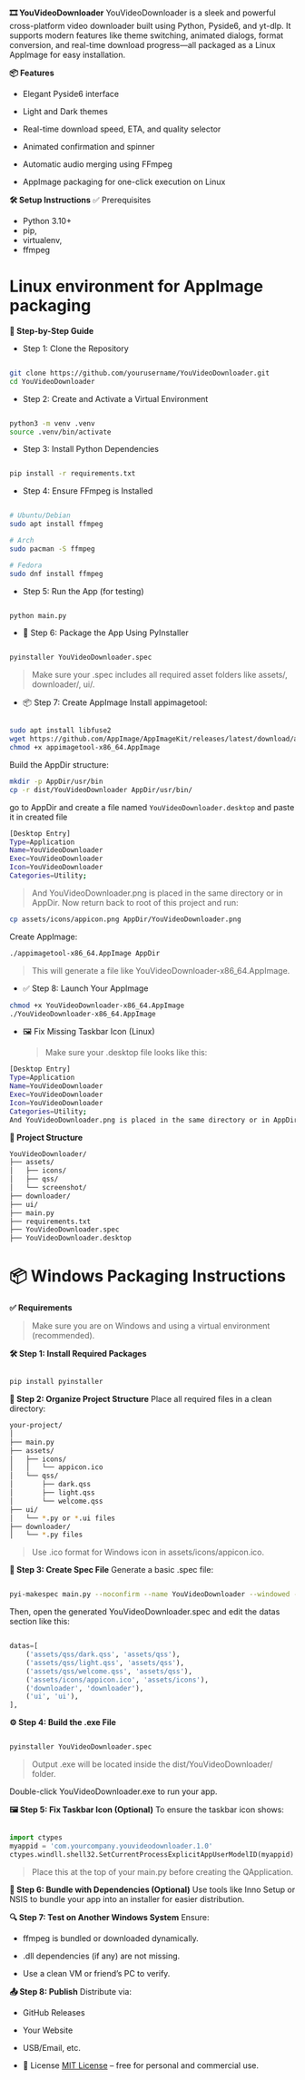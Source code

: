 **🎞️ YouVideoDownloader**
YouVideoDownloader is a sleek and powerful cross-platform video downloader built using Python, Pyside6, and yt-dlp. It supports modern features like theme switching, animated dialogs, format conversion, and real-time download progress—all packaged as a Linux AppImage for easy installation.

**📦 Features**

- Elegant Pyside6 interface

- Light and Dark themes

- Real-time download speed, ETA, and quality selector

- Animated confirmation and spinner

- Automatic audio merging using FFmpeg

- AppImage packaging for one-click execution on Linux

**🛠️ Setup Instructions**
✅ Prerequisites

- Python 3.10+
- pip,
- virtualenv,
- ffmpeg

# Linux environment for AppImage packaging

**🔢 Step-by-Step Guide**

- Step 1: Clone the Repository

```bash

git clone https://github.com/yourusername/YouVideoDownloader.git
cd YouVideoDownloader
```

- Step 2: Create and Activate a Virtual Environment

```bash

python3 -m venv .venv
source .venv/bin/activate
```

- Step 3: Install Python Dependencies

```bash

pip install -r requirements.txt
```

- Step 4: Ensure FFmpeg is Installed

```bash

# Ubuntu/Debian
sudo apt install ffmpeg

# Arch
sudo pacman -S ffmpeg

# Fedora
sudo dnf install ffmpeg
```

- Step 5: Run the App (for testing)

```bash

python main.py
```

- 🧩 Step 6: Package the App Using PyInstaller

```bash

pyinstaller YouVideoDownloader.spec
```

> Make sure your .spec includes all required asset folders like assets/, downloader/, ui/.

- 📦 Step 7: Create AppImage
  Install appimagetool:

```bash

sudo apt install libfuse2
wget https://github.com/AppImage/AppImageKit/releases/latest/download/appimagetool-x86_64.AppImage
chmod +x appimagetool-x86_64.AppImage
```

Build the AppDir structure:

```bash
mkdir -p AppDir/usr/bin
cp -r dist/YouVideoDownloader AppDir/usr/bin/
```
go to AppDir and create a file named `YouVideoDownloader.desktop` and paste it in created file

```bash
[Desktop Entry]
Type=Application
Name=YouVideoDownloader
Exec=YouVideoDownloader
Icon=YouVideoDownloader
Categories=Utility;
```
> And YouVideoDownloader.png is placed in the same directory or in AppDir.
Now return back to root of this project and run:

```bash
cp assets/icons/appicon.png AppDir/YouVideoDownloader.png
```

Create AppImage:

```bash
./appimagetool-x86_64.AppImage AppDir
```

> This will generate a file like YouVideoDownloader-x86_64.AppImage.

- ✅ Step 8: Launch Your AppImage

```bash
chmod +x YouVideoDownloader-x86_64.AppImage
./YouVideoDownloader-x86_64.AppImage
```

- 🖼️ Fix Missing Taskbar Icon (Linux)
  > Make sure your .desktop file looks like this:

```bash
[Desktop Entry]
Type=Application
Name=YouVideoDownloader
Exec=YouVideoDownloader
Icon=YouVideoDownloader
Categories=Utility;
And YouVideoDownloader.png is placed in the same directory or in AppDir.
```

**📁 Project Structure**

```bash
YouVideoDownloader/
├── assets/
│   ├── icons/
│   ├── qss/
│   └── screenshot/
├── downloader/
├── ui/
├── main.py
├── requirements.txt
├── YouVideoDownloader.spec
├── YouVideoDownloader.desktop
```

# 📦 Windows Packaging Instructions

**✅ Requirements**

> Make sure you are on Windows and using a virtual environment (recommended).

**🛠️ Step 1: Install Required Packages**

```bash

pip install pyinstaller
```

**📁 Step 2: Organize Project Structure**
Place all required files in a clean directory:

```BASH
your-project/
│
├── main.py
├── assets/
│   ├── icons/
│   │   └── appicon.ico
│   └── qss/
│       ├── dark.qss
│       ├── light.qss
│       └── welcome.qss
├── ui/
│   └── *.py or *.ui files
├── downloader/
│   └── *.py files
```

> Use .ico format for Windows icon in assets/icons/appicon.ico.

**📝 Step 3: Create Spec File**
Generate a basic .spec file:

```bash

pyi-makespec main.py --noconfirm --name YouVideoDownloader --windowed --icon=assets/icons/appicon.ico
```

Then, open the generated YouVideoDownloader.spec and edit the datas section like this:

```python

datas=[
    ('assets/qss/dark.qss', 'assets/qss'),
    ('assets/qss/light.qss', 'assets/qss'),
    ('assets/qss/welcome.qss', 'assets/qss'),
    ('assets/icons/appicon.ico', 'assets/icons'),
    ('downloader', 'downloader'),
    ('ui', 'ui'),
],
```

**⚙️ Step 4: Build the .exe File**

```bash

pyinstaller YouVideoDownloader.spec
```

> Output .exe will be located inside the dist/YouVideoDownloader/ folder.

Double-click YouVideoDownloader.exe to run your app.

**🖼️ Step 5: Fix Taskbar Icon (Optional)**
To ensure the taskbar icon shows:

```python

import ctypes
myappid = 'com.yourcompany.youvideodownloader.1.0'
ctypes.windll.shell32.SetCurrentProcessExplicitAppUserModelID(myappid)
```

> Place this at the top of your main.py before creating the QApplication.

**📁 Step 6: Bundle with Dependencies (Optional)**
Use tools like Inno Setup or NSIS to bundle your app into an installer for easier distribution.

**🔍 Step 7: Test on Another Windows System**
Ensure:

- ffmpeg is bundled or downloaded dynamically.

- .dll dependencies (if any) are not missing.

- Use a clean VM or friend’s PC to verify.

**📤 Step 8: Publish**
Distribute via:

- GitHub Releases

- Your Website

- USB/Email, etc.

- 📄 License
  [MIT License](LICENSE) – free for personal and commercial use.
